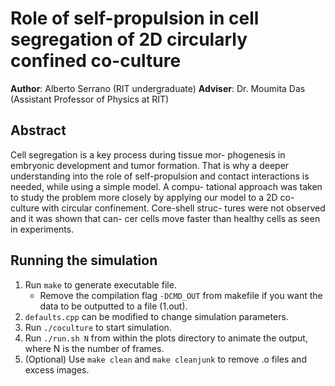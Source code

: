Role of self-propulsion in cell segregation of 2D circularly confined co-culture
================================================================================

**Author**: Alberto Serrano (RIT undergraduate)
**Adviser**: Dr. Moumita Das (Assistant Professor of Physics at RIT)

## Abstract
Cell segregation is a key process during tissue mor- phogenesis in embryonic development and tumor formation. That is why a deeper understanding into the role of self-propulsion and contact interactions is needed, while using a simple model. A compu- tational approach was taken to study the problem more closely by applying our model to a 2D co- culture with circular confinement. Core-shell struc- tures were not observed and it was shown that can- cer cells move faster than healthy cells as seen in experiments.

## Running the simulation
1. Run `make` to generate executable file.
    - Remove the compilation flag `-DCMD_OUT` from makefile if you want the data to be outputted to a file (1.out).
2. `defaults.cpp` can be modified to change simulation parameters.
3. Run `./coculture` to start simulation.
4. Run `./run.sh N` from within the plots directory to animate the output, where N is the number of frames.
5. (Optional) Use `make clean` and `make cleanjunk` to remove .o files and excess images.
